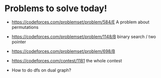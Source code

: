 # Problems to solve today!

- https://codeforces.com/problemset/problem/584/E
	A problem about permutations
- https://codeforces.com/problemset/problem/1148/B
	binary search / two pointer
- https://codeforces.com/problemset/problem/698/B
- https://codeforces.com/contest/1181
	the whole contest

- How to do dfs on dual graph?
